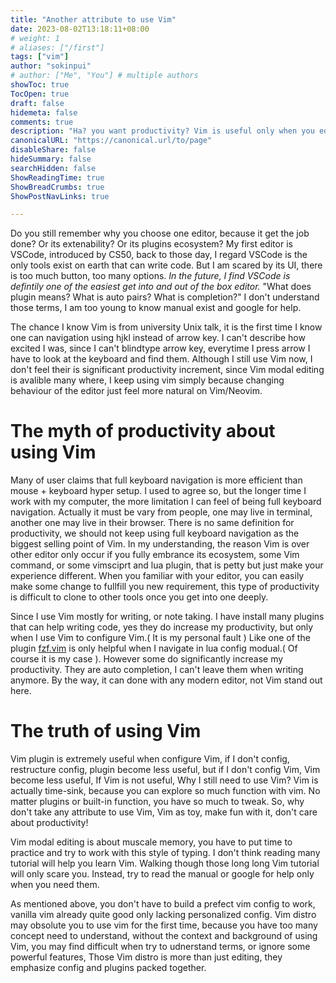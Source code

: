 ```yaml
---
title: "Another attribute to use Vim"
date: 2023-08-02T13:18:11+08:00
# weight: 1
# aliases: ["/first"]
tags: ["vim"]
author: "sokinpui"
# author: ["Me", "You"] # multiple authors
showToc: true
TocOpen: true
draft: false
hidemeta: false
comments: true
description: "Ha? you want productivity? Vim is useful only when you edit you vim configuration!"
canonicalURL: "https://canonical.url/to/page"
disableShare: false
hideSummary: false
searchHidden: false
ShowReadingTime: true
ShowBreadCrumbs: true
ShowPostNavLinks: true

---
```


Do you still remember why you choose one editor, because it get the job done? Or its extenability? Or its plugins ecosystem? My first editor is VSCode, introduced by CS50, back to those day, I regard VSCode is the only tools exist on earth that can write code. But I am scared by its UI, there is too much button, too many options. *In the future, I find VSCode is defintily one of the easiest get into and out of the box editor.* "What does plugin means? What is auto pairs? What is completion?" I don't understand those terms, I am too young to know manual exist and google for help.

The chance I know Vim is from university Unix talk, it is the first time I know one can navigation using hjkl instead of arrow key. I can't describe how excited I was, since I can't blindtype arrow key, everytime I press arrow I have to look at the keyboard and find them. Although I still use Vim now, I don't feel their is significant productivity increment, since Vim modal editing is avalible many where, I keep using vim simply because changing behaviour of the editor just feel more natural on Vim/Neovim.

# The myth of productivity about using Vim
Many of user claims that full keyboard navigation is more efficient than mouse + keyboard hyper setup. I used to agree so, but the longer time I work with my computer, the more limitation I can feel of being full keyboard navigation. Actually it must be vary from people, one may live in terminal, another one may live in their browser. There is no same definition for productivity, we should not keep using full keyboard navigation as the biggest selling point of Vim. In my understanding, the reason Vim is over other editor only occur if you fully embrance its ecosystem, some Vim command, or some vimsciprt and lua plugin, that is petty but just make your experience different. When you familiar with your editor, you can easily make some change to fullfill you new requirement, this type of productivity is difficult to clone to other tools once you get into one deeply.

Since I use Vim mostly for writing, or note taking. I have install many plugins that can help writing code, yes they do increase my productivity, but only when I use Vim to configure Vim.( It is my personal fault ) Like one of the plugin [fzf.vim](https://github.com/junegunn/fzf.vim) is only helpful when I navigate in lua config modual.( Of course it is my case ). However some do significantly increase my productivity. They are auto completion, I can't leave them when writing anymore. By the way, it can done with any modern editor, not Vim stand out here.

# The truth of using Vim
Vim plugin is extremely useful when configure Vim, if I don't config, restructure config, plugin become less useful, but if I don't config Vim, Vim become less useful, If Vim is not useful, Why I still need to use Vim? Vim is actually time-sink, because you can explore so much function with vim. No matter plugins or built-in function, you have so much to tweak. So, why don't take any attribute to use Vim, Vim as toy, make fun with it, don't care about productivity!

Vim modal editing is about muscale memory, you have to put time to practice and try to work with this style of typing. I don't think reading many tutorial will help you learn Vim. Walking  though those long long Vim tutorial will only scare you. Instead, try to read the manual or google for help only when you need them. 

As mentioned above, you don't have to build a prefect vim config to work, vanilla vim already quite good only lacking personalized config. Vim distro may obsolute you to use vim for the first time, because you have too many concept need to understand, without the context and background of using Vim, you may find difficult when try to udnerstand terms, or ignore some powerful features, Those Vim distro is more than just editing, they emphasize config and plugins packed together.

